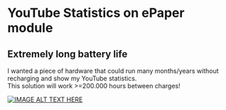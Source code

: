 # YouTube Statistics on ePaper module

## Extremely long battery life
I wanted a piece of hardware that could run many months/years without recharging and show my YouTube statistics.<br />
This solution will work >=200.000 hours between charges!

[![IMAGE ALT TEXT HERE](https://img.youtube.com/vi/56j4wTS5Bmo/0.jpg)](https://www.youtube.com/watch?v=56j4wTS5Bmo)
